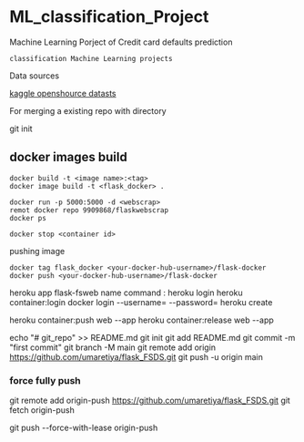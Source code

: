# ML_classification_Project

Machine Learning Porject of Credit card defaults prediction
```
classification Machine Learning projects
```
Data sources

[kaggle openshource datasts](https://kaggle.com)

For merging a existing repo with directory

git init

## docker images build
```
docker build -t <image name>:<tag>
docker image build -t <flask_docker> .

docker run -p 5000:5000 -d <webscrap>
remot docker repo 9909868/flaskwebscrap
docker ps

docker stop <container id>
```
pushing image 
```
docker tag flask_docker <your-docker-hub-username>/flask-docker
docker push <your-docker-hub-username>/flask-docker
```
heroku app flask-fsweb name
command :
heroku login
heroku container:login
docker login --username=<your-username> --password=<your-password>
heroku create <app-name>

heroku container:push web --app <app-name>
heroku container:release web --app <app-name>



echo "# git_repo" >> README.md
git init
git add README.md
git commit -m "first commit"
git branch -M main
git remote add origin https://github.com/umaretiya/flask_FSDS.git
git push -u origin main


### force fully push
git remote add origin-push https://github.com/umaretiya/flask_FSDS.git
git fetch origin-push

git push --force-with-lease origin-push